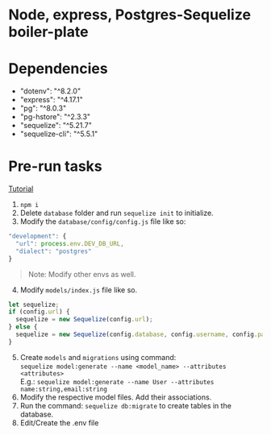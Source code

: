 # Node, express, Postgres-Sequelize boiler-plate

# Dependencies
* "dotenv": "^8.2.0"
* "express": "^4.17.1"
* "pg": "^8.0.3"
* "pg-hstore": "^2.3.3"
* "sequelize": "^5.21.7"
* "sequelize-cli": "^5.5.1"

# Pre-run tasks
[Tutorial](https://dev.to/nedsoft/getting-started-with-sequelize-and-postgres-emp)
1. `npm i`
2. Delete `database` folder and run `sequelize init` to initialize.
3. Modify the `database/config/config.js` file like so:
  ```javascript
  "development": {
    "url": process.env.DEV_DB_URL,
    "dialect": "postgres"
  }
  ```
  > Note: Modify other envs as well.
4. Modify `models/index.js` file like so.
```javascript
let sequelize;
if (config.url) {
  sequelize = new Sequelize(config.url);
} else {
  sequelize = new Sequelize(config.database, config.username, config.password, config);
}
```
5. Create `models` and `migrations` using command:  
    `sequelize model:generate --name <model_name> --attributes <attributes>`  
    E.g.: `sequelize model:generate --name User --attributes name:string,email:string`
6. Modify the respective model files. Add their associations.
7. Run the command: `sequelize db:migrate` to create tables in the database.
8. Edit/Create the .env file
